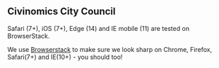 Civinomics City Council
--

Safari (7+), iOS (7+), Edge (14) and IE mobile (11) are tested on BrowserStack.

We use [Browserstack](https://www.browserstack.com) to make sure we look sharp on Chrome, Firefox, Safari(7+) and IE(10+) - you should too!

